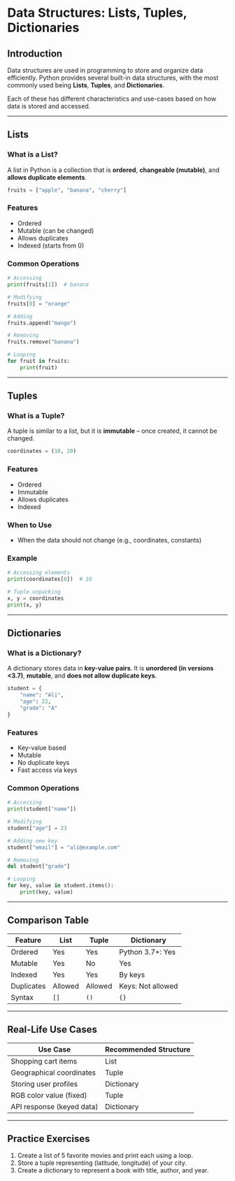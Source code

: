# Data Structures: Lists, Tuples, Dictionaries

## Introduction

Data structures are used in programming to store and organize data efficiently. Python provides several built-in data structures, with the most commonly used being **Lists**, **Tuples**, and **Dictionaries**.

Each of these has different characteristics and use-cases based on how data is stored and accessed.

---

## Lists

### What is a List?

A list in Python is a collection that is **ordered**, **changeable (mutable)**, and **allows duplicate elements**.

```python
fruits = ["apple", "banana", "cherry"]
```

### Features

* Ordered
* Mutable (can be changed)
* Allows duplicates
* Indexed (starts from 0)

### Common Operations

```python
# Accessing
print(fruits[1])  # banana

# Modifying
fruits[0] = "orange"

# Adding
fruits.append("mango")

# Removing
fruits.remove("banana")

# Looping
for fruit in fruits:
    print(fruit)
```

---

## Tuples

### What is a Tuple?

A tuple is similar to a list, but it is **immutable** – once created, it cannot be changed.

```python
coordinates = (10, 20)
```

### Features

* Ordered
* Immutable
* Allows duplicates
* Indexed

### When to Use

* When the data should not change (e.g., coordinates, constants)

### Example

```python
# Accessing elements
print(coordinates[0])  # 10

# Tuple unpacking
x, y = coordinates
print(x, y)
```

---

## Dictionaries

### What is a Dictionary?

A dictionary stores data in **key-value pairs**. It is **unordered (in versions <3.7)**, **mutable**, and **does not allow duplicate keys**.

```python
student = {
    "name": "Ali",
    "age": 22,
    "grade": "A"
}
```

### Features

* Key-value based
* Mutable
* No duplicate keys
* Fast access via keys

### Common Operations

```python
# Accessing
print(student["name"])

# Modifying
student["age"] = 23

# Adding new key
student["email"] = "ali@example.com"

# Removing
del student["grade"]

# Looping
for key, value in student.items():
    print(key, value)
```

---

## Comparison Table

| Feature    | List    | Tuple   | Dictionary        |
| ---------- | ------- | ------- | ----------------- |
| Ordered    | Yes     | Yes     | Python 3.7+: Yes  |
| Mutable    | Yes     | No      | Yes               |
| Indexed    | Yes     | Yes     | By keys           |
| Duplicates | Allowed | Allowed | Keys: Not allowed |
| Syntax     | `[]`    | `()`    | `{}`              |

---

## Real-Life Use Cases

| Use Case                  | Recommended Structure |
| ------------------------- | --------------------- |
| Shopping cart items       | List                  |
| Geographical coordinates  | Tuple                 |
| Storing user profiles     | Dictionary            |
| RGB color value (fixed)   | Tuple                 |
| API response (keyed data) | Dictionary            |

---

## Practice Exercises

1. Create a list of 5 favorite movies and print each using a loop.
2. Store a tuple representing (latitude, longitude) of your city.
3. Create a dictionary to represent a book with title, author, and year.
